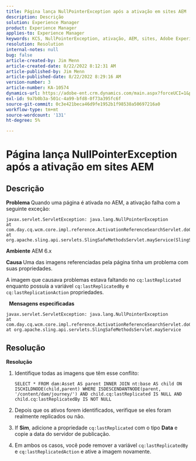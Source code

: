 ```yaml
---
title: Página lança NullPointerException após a ativação em sites AEM
description: Descrição
solution: Experience Manager
product: Experience Manager
applies-to: Experience Manager
keywords: KCS, NullPointerException, ativação, AEM, sites, Adobe Experience Manager, 6.x
resolution: Resolution
internal-notes: null
bug: false
article-created-by: Jim Menn
article-created-date: 8/22/2022 8:12:31 AM
article-published-by: Jim Menn
article-published-date: 8/22/2022 8:29:16 AM
version-number: 3
article-number: KA-10574
dynamics-url: https://adobe-ent.crm.dynamics.com/main.aspx?forceUCI=1&pagetype=entityrecord&etn=knowledgearticle&id=3420272b-f221-ed11-b83e-0022480866ad
exl-id: 9a7b0b3a-501c-4a99-bfd8-0f73a395fc6f
source-git-commit: 0c3e421beca46d9fe1952b1f98538a50697216a0
workflow-type: tm+mt
source-wordcount: '131'
ht-degree: 5%

---
```


# Página lança NullPointerException após a ativação em sites AEM

## Descrição


<b>Problema </b>
Quando uma página é ativada no AEM, a ativação falha com a seguinte exceção:


```
javax.servlet.ServletException: java.lang.NullPointerException
at com.day.cq.wcm.core.impl.reference.ActivationReferenceSearchServlet.doGet(ActivationReferenceSearchServlet.java:175)
at org.apache.sling.api.servlets.SlingSafeMethodsServlet.mayService(SlingSafeMethodsServlet.java:269)
```


<b>Ambiente</b>
AEM 6.x

<b>Causa </b>
Uma das imagens referenciadas pela página tinha um problema com suas propriedades.

A imagem que causava problemas estava faltando no `cq:lastReplicated` enquanto possuía a variável `cq:lastReplicatedBy` e `cq:lastReplicationAction` propriedades.

 
<b>Mensagens especificadas</b>


```
javax.servlet.ServletException: java.lang.NullPointerException
at com.day.cq.wcm.core.impl.reference.ActivationReferenceSearchServlet.doGet
at org.apache.sling.api.servlets.SlingSafeMethodsServlet.mayService
```



## Resolução


<b>Resolução</b>

1. Identifique todas as imagens que têm esse conflito:

   ```
   SELECT * FROM dam:Asset AS parent INNER JOIN nt:base AS child ON ISCHILDNODE(child,parent) WHERE ISDESCENDANTNODE(parent, '/content/dam/journey/') AND child.cq:lastReplicated IS NULL AND child.cq:lastReplicatedBy IS NOT NULL
   ```

2. Depois que os ativos forem identificados, verifique se eles foram realmente replicados ou não.
3. If <b>Sim</b>, adicione a propriedade `cq:lastReplicated` com o tipo <b>Data</b> e copie a data do servidor de publicação.
4. Em ambos os casos, você pode remover a variável `cq:lastReplicatedBy` e `cq:lastReplicatedAction` e ative a imagem novamente.
